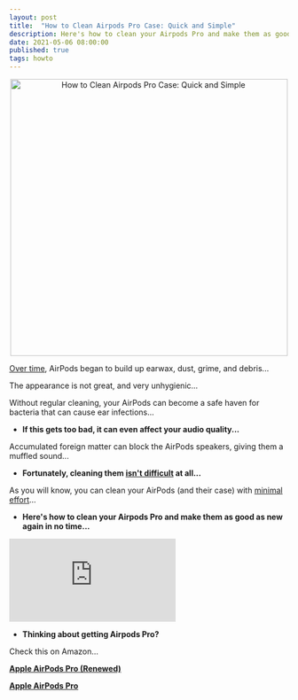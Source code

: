 ```yaml
---
layout: post
title:  "How to Clean Airpods Pro Case: Quick and Simple"
description: Here's how to clean your Airpods Pro and make them as good as new again in no time!
date: 2021-05-06 08:00:00
published: true
tags: howto
---
```


<p align="center">
    <a href="https://amzn.to/2RubH6y" target="_blank" rel="nofollow">
        <img src="https://ae01.alicdn.com/kf/H690d4f8dd709473eae83dde704e5aae6R.jpg" alt="How to Clean Airpods Pro Case: Quick and Simple" title="How to Clean Airpods Pro Case: Quick and Simple" width="500" />
    </a>
</p>

[Over time](/problems), AirPods began to build up earwax, dust, grime, and debris... 

The appearance is not great, and very unhygienic... 

Without regular cleaning, your AirPods can become a safe haven for bacteria that can cause ear infections...

*   **If this gets too bad, it can even affect your audio quality...** 

Accumulated foreign matter can block the AirPods speakers, giving them a muffled sound...

*   **Fortunately, cleaning them [isn't difficult](/problems) at all...** 

As you will know, you can clean your AirPods (and their case) with [minimal effort](/problems)...

*   **Here's how to clean your Airpods Pro and make them as good as new again in no time...**

<iframe class="video" src="https://www.youtube.com/embed/Gd3vBrqGg9g" title="How to Clean Airpods Pro Case: Quick and Simple" frameborder="0" allow="accelerometer; autoplay; clipboard-write; encrypted-media; gyroscope; picture-in-picture" allowfullscreen></iframe> 

*   **Thinking about getting Airpods Pro?**

Check this on Amazon...

**<a href="https://amzn.to/3uuRXOD" target="_blank" rel="nofollow">Apple AirPods Pro (Renewed)</a>**

**<a href="https://amzn.to/2RubH6y" target="_blank" rel="nofollow">Apple AirPods Pro</a>**
